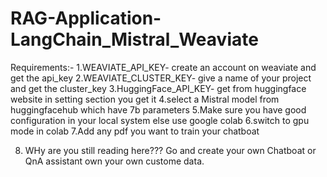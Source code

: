 # RAG-Application-LangChain_Mistral_Weaviate
Requirements:-
1.WEAVIATE_API_KEY- create an account on weaviate and get the api_key
2.WEAVIATE_CLUSTER_KEY- give a name of your project and get the cluster_key
3.HuggingFace_API_KEY-  get from huggingface website in setting section you get it
4.select a Mistral model from huggingfacehub which have 7b parameters
5.Make sure you have good configuration in your local system else use google colab
6.switch to gpu mode in colab
7.Add any pdf you want to train your chatboat


8. WHy are you still reading here??? Go and create your own Chatboat or QnA assistant own your own custome data.
